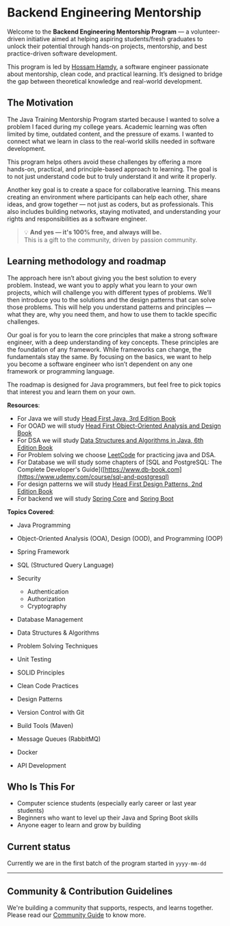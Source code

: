 # Backend Engineering Mentorship

Welcome to the **Backend Engineering Mentorship Program** — a volunteer-driven initiative aimed at helping aspiring students/fresh graduates to unlock their potential through hands-on projects, mentorship, and best practice-driven software development.

This program is led by [Hossam Hamdy](https://github.com/0xGhazy), a software engineer passionate about mentorship, clean code, and practical learning. It’s designed to bridge the gap between theoretical knowledge and real-world development.

## The Motivation

The Java Training Mentorship Program started because I wanted to solve a problem I faced during my college years. Academic learning was often limited by time, outdated content, and the pressure of exams. I wanted to connect what we learn in class to the real-world skills needed in software development.

This program helps others avoid these challenges by offering a more hands-on, practical, and principle-based approach to learning. The goal is to not just understand code but to truly understand it and write it properly.

Another key goal is to create a space for collaborative learning. This means creating an environment where participants can help each other, share ideas, and grow together — not just as coders, but as professionals. This also includes building networks, staying motivated, and understanding your rights and responsibilities as a software engineer.

> 💡 **And yes — it's 100% free, and always will be.**  
> This is a gift to the community, driven by passion community.

## Learning methodology and roadmap

The approach here isn’t about giving you the best solution to every problem. Instead, we want you to apply what you learn to your own projects, which will challenge you with different types of problems. We’ll then introduce you to the solutions and the design patterns that can solve those problems. This will help you understand patterns and principles — what they are, why you need them, and how to use them to tackle specific challenges.

Our goal is for you to learn the core principles that make a strong software engineer, with a deep understanding of key concepts. These principles are the foundation of any framework. While frameworks can change, the fundamentals stay the same. By focusing on the basics, we want to help you become a software engineer who isn’t dependent on any one framework or programming language.

The roadmap is designed for Java programmers, but feel free to pick topics that interest you and learn them on your own.

**Resources**:

- For Java we will study [Head First Java, 3rd Edition Book](https://www.oreilly.com/library/view/head-first-java/9781492091646)
- For OOAD we will study [Head First Object-Oriented Analysis and Design Book](https://www.oreilly.com/library/view/head-first-object-oriented/0596008678)
- For DSA we will study [Data Structures and Algorithms in Java, 6th Edition Book](https://www.oreilly.com/library/view/data-structures-and/9781118771334)
- For Problem solving we choose [LeetCode](https://leetcode.com/explore) for practicing java and DSA.
- For Database we will study some chapters of [SQL and PostgreSQL: The Complete Developer's Guide]([https://www.db-book.com](https://www.udemy.com/course/sql-and-postgresql)
- For design patterns we will study [Head First Design Patterns, 2nd Edition Book](https://www.oreilly.com/library/view/head-first-design/9781492077992)
- For backend we will study [Spring Core](https://www.seleniumexpress.com/courses/spring-core) and [Spring Boot](https://www.udemy.com/course/building-real-time-rest-apis-with-spring-boot)

**Topics Covered**:

- Java Programming
- Object-Oriented Analysis (OOA), Design (OOD), and Programming (OOP)
- Spring Framework
- SQL (Structured Query Language)
- Security

  - Authentication
  - Authorization
  - Cryptography

- Database Management
- Data Structures & Algorithms
- Problem Solving Techniques
- Unit Testing
- SOLID Principles
- Clean Code Practices
- Design Patterns
- Version Control with Git
- Build Tools (Maven)
- Message Queues (RabbitMQ)
- Docker
- API Development

## Who Is This For

- Computer science students (especially early career or last year students)
- Beginners who want to level up their Java and Spring Boot skills
- Anyone eager to learn and grow by building

## Current status

Currently we are in the first batch of the program started in `yyyy-mm-dd`

---

## Community & Contribution Guidelines

We're building a community that supports, respects, and learns together. Please read our [Community Guide](COMMUNITY.md) to know more.
